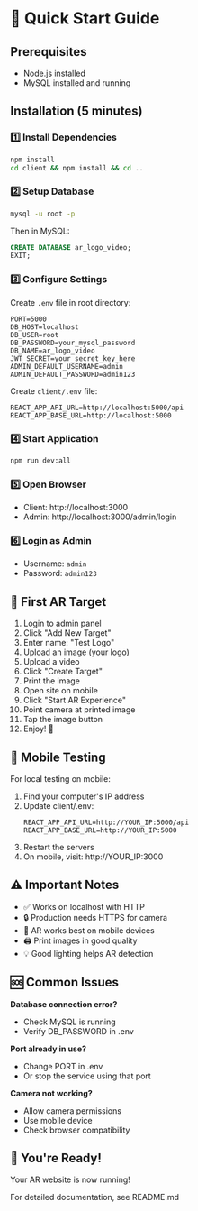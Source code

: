 # 🚀 Quick Start Guide

## Prerequisites
- Node.js installed
- MySQL installed and running

## Installation (5 minutes)

### 1️⃣ Install Dependencies
```bash
npm install
cd client && npm install && cd ..
```

### 2️⃣ Setup Database
```bash
mysql -u root -p
```
Then in MySQL:
```sql
CREATE DATABASE ar_logo_video;
EXIT;
```

### 3️⃣ Configure Settings
Create `.env` file in root directory:
```env
PORT=5000
DB_HOST=localhost
DB_USER=root
DB_PASSWORD=your_mysql_password
DB_NAME=ar_logo_video
JWT_SECRET=your_secret_key_here
ADMIN_DEFAULT_USERNAME=admin
ADMIN_DEFAULT_PASSWORD=admin123
```

Create `client/.env` file:
```env
REACT_APP_API_URL=http://localhost:5000/api
REACT_APP_BASE_URL=http://localhost:5000
```

### 4️⃣ Start Application
```bash
npm run dev:all
```

### 5️⃣ Open Browser
- Client: http://localhost:3000
- Admin: http://localhost:3000/admin/login

### 6️⃣ Login as Admin
- Username: `admin`
- Password: `admin123`

## 🎯 First AR Target

1. Login to admin panel
2. Click "Add New Target"
3. Enter name: "Test Logo"
4. Upload an image (your logo)
5. Upload a video
6. Click "Create Target"
7. Print the image
8. Open site on mobile
9. Click "Start AR Experience"
10. Point camera at printed image
11. Tap the image button
12. Enjoy! 🎉

## 📱 Mobile Testing

For local testing on mobile:
1. Find your computer's IP address
2. Update client/.env:
   ```env
   REACT_APP_API_URL=http://YOUR_IP:5000/api
   REACT_APP_BASE_URL=http://YOUR_IP:5000
   ```
3. Restart the servers
4. On mobile, visit: http://YOUR_IP:3000

## ⚠️ Important Notes

- ✅ Works on localhost with HTTP
- 🔒 Production needs HTTPS for camera
- 📱 AR works best on mobile devices
- 🖨️ Print images in good quality
- 💡 Good lighting helps AR detection

## 🆘 Common Issues

**Database connection error?**
- Check MySQL is running
- Verify DB_PASSWORD in .env

**Port already in use?**
- Change PORT in .env
- Or stop the service using that port

**Camera not working?**
- Allow camera permissions
- Use mobile device
- Check browser compatibility

## 🎉 You're Ready!

Your AR website is now running!

For detailed documentation, see README.md

